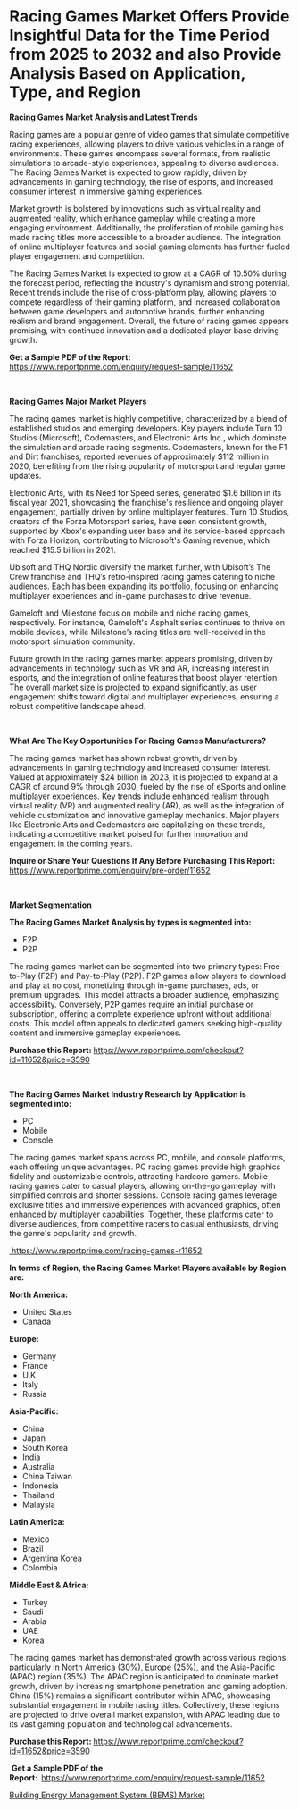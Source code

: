<p><h1>Racing Games Market Offers Provide Insightful Data for the Time Period from 2025 to 2032 and also Provide Analysis Based on Application, Type, and Region</h1></p><p><strong>Racing Games Market Analysis and Latest Trends</strong></p>
<p><p>Racing games are a popular genre of video games that simulate competitive racing experiences, allowing players to drive various vehicles in a range of environments. These games encompass several formats, from realistic simulations to arcade-style experiences, appealing to diverse audiences. The Racing Games Market is expected to grow rapidly, driven by advancements in gaming technology, the rise of esports, and increased consumer interest in immersive gaming experiences.</p><p>Market growth is bolstered by innovations such as virtual reality and augmented reality, which enhance gameplay while creating a more engaging environment. Additionally, the proliferation of mobile gaming has made racing titles more accessible to a broader audience. The integration of online multiplayer features and social gaming elements has further fueled player engagement and competition.</p><p>The Racing Games Market is expected to grow at a CAGR of 10.50% during the forecast period, reflecting the industry's dynamism and strong potential. Recent trends include the rise of cross-platform play, allowing players to compete regardless of their gaming platform, and increased collaboration between game developers and automotive brands, further enhancing realism and brand engagement. Overall, the future of racing games appears promising, with continued innovation and a dedicated player base driving growth.</p></p>
<p><strong>Get a Sample PDF of the Report:&nbsp;</strong> <a href="https://www.reportprime.com/enquiry/request-sample/11652?utm_campaign=3509&utm_medium=2&utm_source=Github&utm_content=ia&utm_term=21032025&utm_id=racing-games">https://www.reportprime.com/enquiry/request-sample/11652</a></p>
<p>&nbsp;</p>
<p><strong>Racing Games Major Market Players</strong></p>
<p><p>The racing games market is highly competitive, characterized by a blend of established studios and emerging developers. Key players include Turn 10 Studios (Microsoft), Codemasters, and Electronic Arts Inc., which dominate the simulation and arcade racing segments. Codemasters, known for the F1 and Dirt franchises, reported revenues of approximately $112 million in 2020, benefiting from the rising popularity of motorsport and regular game updates.</p><p>Electronic Arts, with its Need for Speed series, generated $1.6 billion in its fiscal year 2021, showcasing the franchise's resilience and ongoing player engagement, partially driven by online multiplayer features. Turn 10 Studios, creators of the Forza Motorsport series, have seen consistent growth, supported by Xbox's expanding user base and its service-based approach with Forza Horizon, contributing to Microsoft's Gaming revenue, which reached $15.5 billion in 2021.</p><p>Ubisoft and THQ Nordic diversify the market further, with Ubisoft’s The Crew franchise and THQ’s retro-inspired racing games catering to niche audiences. Each has been expanding its portfolio, focusing on enhancing multiplayer experiences and in-game purchases to drive revenue.</p><p>Gameloft and Milestone focus on mobile and niche racing games, respectively. For instance, Gameloft's Asphalt series continues to thrive on mobile devices, while Milestone’s racing titles are well-received in the motorsport simulation community.</p><p>Future growth in the racing games market appears promising, driven by advancements in technology such as VR and AR, increasing interest in esports, and the integration of online features that boost player retention. The overall market size is projected to expand significantly, as user engagement shifts toward digital and multiplayer experiences, ensuring a robust competitive landscape ahead.</p></p>
<p>&nbsp;</p>
<p><strong>What Are The Key Opportunities For Racing Games Manufacturers?</strong></p>
<p><p>The racing games market has shown robust growth, driven by advancements in gaming technology and increased consumer interest. Valued at approximately $24 billion in 2023, it is projected to expand at a CAGR of around 9% through 2030, fueled by the rise of eSports and online multiplayer experiences. Key trends include enhanced realism through virtual reality (VR) and augmented reality (AR), as well as the integration of vehicle customization and innovative gameplay mechanics. Major players like Electronic Arts and Codemasters are capitalizing on these trends, indicating a competitive market poised for further innovation and engagement in the coming years.</p></p>
<p><strong>Inquire or Share Your Questions If Any Before Purchasing This Report:</strong> <a href="https://www.reportprime.com/enquiry/pre-order/11652?utm_campaign=3509&utm_medium=2&utm_source=Github&utm_content=ia&utm_term=21032025&utm_id=racing-games">https://www.reportprime.com/enquiry/pre-order/11652</a></p>
<p>&nbsp;</p>
<p><strong>Market Segmentation</strong></p>
<p><strong>The Racing Games Market Analysis by types is segmented into:</strong></p>
<p><ul><li>F2P</li><li>P2P</li></ul></p>
<p><p>The racing games market can be segmented into two primary types: Free-to-Play (F2P) and Pay-to-Play (P2P). F2P games allow players to download and play at no cost, monetizing through in-game purchases, ads, or premium upgrades. This model attracts a broader audience, emphasizing accessibility. Conversely, P2P games require an initial purchase or subscription, offering a complete experience upfront without additional costs. This model often appeals to dedicated gamers seeking high-quality content and immersive gameplay experiences.</p></p>
<p><strong>Purchase this Report:&nbsp;</strong><a href="https://www.reportprime.com/checkout?id=11652&price=3590&utm_campaign=3509&utm_medium=2&utm_source=Github&utm_content=ia&utm_term=21032025&utm_id=racing-games">https://www.reportprime.com/checkout?id=11652&price=3590</a></p>
<p>&nbsp;</p>
<p><strong>The Racing Games Market Industry Research by Application is segmented into:</strong></p>
<p><ul><li>PC</li><li>Mobile</li><li>Console</li></ul></p>
<p><p>The racing games market spans across PC, mobile, and console platforms, each offering unique advantages. PC racing games provide high graphics fidelity and customizable controls, attracting hardcore gamers. Mobile racing games cater to casual players, allowing on-the-go gameplay with simplified controls and shorter sessions. Console racing games leverage exclusive titles and immersive experiences with advanced graphics, often enhanced by multiplayer capabilities. Together, these platforms cater to diverse audiences, from competitive racers to casual enthusiasts, driving the genre's popularity and growth.</p></p>
<p><a href="https://www.reportprime.com/racing-games-r11652?utm_campaign=3509&utm_medium=2&utm_source=Github&utm_content=ia&utm_term=21032025&utm_id=racing-games">&nbsp;https://www.reportprime.com/racing-games-r11652</a></p>
<p><strong>In terms of Region, the Racing Games Market Players available by Region are:</strong></p>
<p>
    <p> <strong> North America: </strong>
        <ul>
            <li>United States</li>
            <li>Canada</li>
        </ul>
        </p> 
    <p> <strong> Europe: </strong>
        <ul>
            <li>Germany</li>
            <li>France</li>
            <li>U.K.</li>
            <li>Italy</li>
            <li>Russia</li>
        </ul>
        </p> 
    <p> <strong> Asia-Pacific: </strong>
        <ul>
            <li>China</li>
            <li>Japan</li>
            <li>South Korea</li>
            <li>India</li>
            <li>Australia</li>
            <li>China Taiwan</li>
            <li>Indonesia</li>
            <li>Thailand</li>
            <li>Malaysia</li>
        </ul>
        </p> 
    <p> <strong> Latin America: </strong>
        <ul>
            <li>Mexico</li>
            <li>Brazil</li>
            <li>Argentina Korea</li>
            <li>Colombia</li>
        </ul>
        </p> 
    <p> <strong> Middle East & Africa: </strong>
        <ul>
            <li>Turkey</li>
            <li>Saudi</li>
            <li>Arabia</li>
            <li>UAE</li>
            <li>Korea</li>
        </ul>
    </p>
    </p>
<p><p>The racing games market has demonstrated growth across various regions, particularly in North America (30%), Europe (25%), and the Asia-Pacific (APAC) region (35%). The APAC region is anticipated to dominate market growth, driven by increasing smartphone penetration and gaming adoption. China (15%) remains a significant contributor within APAC, showcasing substantial engagement in mobile racing titles. Collectively, these regions are projected to drive overall market expansion, with APAC leading due to its vast gaming population and technological advancements.</p></p>
<p><strong>Purchase this Report: </strong><a href="https://www.reportprime.com/checkout?id=11652&price=3590&utm_campaign=3509&utm_medium=2&utm_source=Github&utm_content=ia&utm_term=21032025&utm_id=racing-games">https://www.reportprime.com/checkout?id=11652&price=3590</a></p>
<p>&nbsp;<strong>Get a Sample PDF of the Report:&nbsp;&nbsp;</strong><a href="https://www.reportprime.com/enquiry/request-sample/11652?utm_campaign=3509&utm_medium=2&utm_source=Github&utm_content=ia&utm_term=21032025&utm_id=racing-games">https://www.reportprime.com/enquiry/request-sample/11652</a></p>
<p><strong></strong></p>
<p><p><a href="https://github.com/lillybosakoi/Market-Research-Report-List-1/blob/main/building-energy-management-system-bems-market.md?utm_campaign=3509&utm_medium=2&utm_source=Github&utm_content=ia&utm_term=21032025&utm_id=racing-games">Building Energy Management System (BEMS) Market</a></p></p>